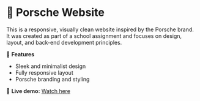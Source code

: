 # 🚗 Porsche Website

This is a responsive, visually clean website inspired by the Porsche brand.  
It was created as part of a school assignment and focuses on design, layout, and back-end development principles.

🔧 **Features**
- Sleek and minimalist design
- Fully responsive layout
- Porsche branding and styling

🔗 **Live demo:** [Watch here](https://hfiec.github.io/PorscheWebsite/)

